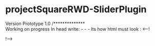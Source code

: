 # projectSquareRWD-SliderPlugin

Version Prototype 1.0 /**************\
  Working on progress
  In head write:
  -<script src='app.js'></script>
  -<link rel='stylesheet' type='text/css' href='style/style.css'>
  -<script src="jquery-3.1.1.min.js"></script>
Its  how html must look : 
 <--!<div class='mainContainerSquareRWD'>
        <div class='myButtonSquareRWD firstSquareRWD'></div>
        <div class='containerSquareRWD'>
            <div class='row row-1' data-num='1'></div>
            <div class='row row-2' data-num='2'></div>
            <div class='row row-3' data-num='3'></div>
            <div class='row row-4' data-num='4'></div>
            <div class='row row-5' data-num='5'></div>
            <div class='row row-6' data-num='6'></div>
            <div class='row row-7' data-num='7'></div>
            <div class='row row-8' data-num='8'></div>
            <div class='row row-9' data-num='9'></div>
            <div class='row row-10' data-num='10'></div>
            <div class='row clearner'></div>
        </div>
        <div class='myButtonSquareRWD secondSquareRWD'></div>
</div>    !-->
